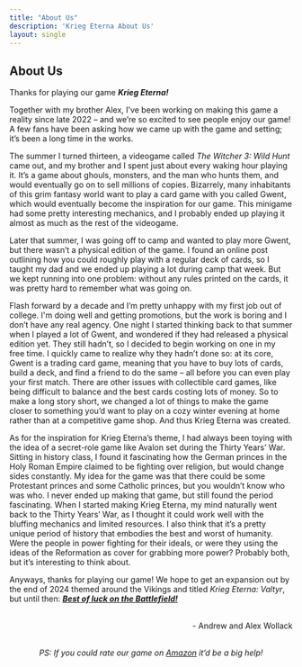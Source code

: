 ```yaml
---
title: "About Us"
description: 'Krieg Eterna About Us'
layout: single
---
```

<section class="gradient even-gradient">
<div class="main-section">
<div class="sub-section">
<div class="title-wrapper">
    <h2>About Us</h2>
</div>
    <p class="rule-paragraph">
        Thanks for playing our game <b><i>Krieg Eterna!</i></b>
    </p>
    <p class="rule-paragraph">
        Together with my brother Alex, I’ve been working on making this game a reality since late 2022 – and we’re so excited to see people enjoy our game! A few fans have been asking how we came up with the game and setting; it’s been a long time in the works. 
    </p>
    <p class="rule-paragraph">
        The summer I turned thirteen, a videogame called <i>The Witcher 3: Wild Hunt</i> came out, and my brother and I spent just about every waking hour playing it. It’s a game about ghouls, monsters, and the man who hunts them, and would eventually go on to sell millions of copies. Bizarrely, many inhabitants of this grim fantasy world want to play a card game with you called Gwent, which would eventually become the inspiration for our game. This minigame had some pretty interesting mechanics, and I probably ended up playing it almost as much as the rest of the videogame.
    </p>
    <p class="rule-paragraph">
        Later that summer, I was going off to camp and wanted to play more Gwent, but there wasn’t a physical edition of the game. I found an online post outlining how you could roughly play with a regular deck of cards, so I taught my dad and we ended up playing a lot during camp that week. But we kept running into one problem: without any rules printed on the cards, it was pretty hard to remember what was going on.
    </p>
    <p class="rule-paragraph">
        Flash forward by a decade and I’m pretty unhappy with my first job out of college. I'm doing well and getting promotions, but the work is boring and I don’t have any real agency. One night I started thinking back to that summer when I played a lot of Gwent, and wondered if they had released a physical edition yet. They still hadn’t, so I decided to begin working on one in my free time. I quickly came to realize why they hadn’t done so: at its core, Gwent is a trading card game, meaning that you have to buy lots of cards, build a deck, and find a friend to do the same – all before you can even play your first match. There are other issues with collectible card games, like being difficult to balance and the best cards costing lots of money. So to make a long story short, we changed a lot of things to make the game closer to something you’d want to play on a cozy winter evening at home rather than at a competitive game shop. And thus Krieg Eterna was created.
    </p>
    <p class="rule-paragraph">
        As for the inspiration for Krieg Eterna’s theme, I had always been toying with the idea of a secret-role game like Avalon set during the Thirty Years’ War. Sitting in history class, I found it fascinating how the German princes in the Holy Roman Empire claimed to be fighting over religion, but would change sides constantly. My idea for the game was that there could be some Protestant princes and some Catholic princes, but you wouldn’t know who was who. I never ended up making that game, but still found the period fascinating. When I started making Krieg Eterna, my mind naturally went back to the Thirty Years’ War, as I thought it could work well with the bluffing mechanics and limited resources. I also think that it’s a pretty unique period of history that embodies the best and worst of humanity. Were the people in power fighting for their ideals, or were they using the ideas of the Reformation as cover for grabbing more power? Probably both, but it’s interesting to think about.
    </p>
    <p class="rule-paragraph">
        Anyways, thanks for playing our game! We hope to get an expansion out by the end of 2024 themed around the Vikings and titled <i>Krieg Eterna: Valtyr</i>, but until then: <b><i><u>Best of luck on the Battlefield!</b></i></u>
    </p>
    <p class="rule-paragraph" style="text-align:right">
        <br>
        - Andrew and Alex Wollack
    </p>
    <p class="rule-paragraph" style="text-align:center">
        <br>
        <i>PS: If you could rate our game on <a
								href="https://www.amazon.com/dp/B0CJHWGZYF?maas=maas_adg_3D8873ABA7D50C8B8D9E95ECC82A19D9_afap_abs&ref_=aa_maas&tag=maas"
								class="nav-link" target="_blank">
								Amazon</a> it’d be a big help!</i>
    </p>
</div>
</div>
</section>